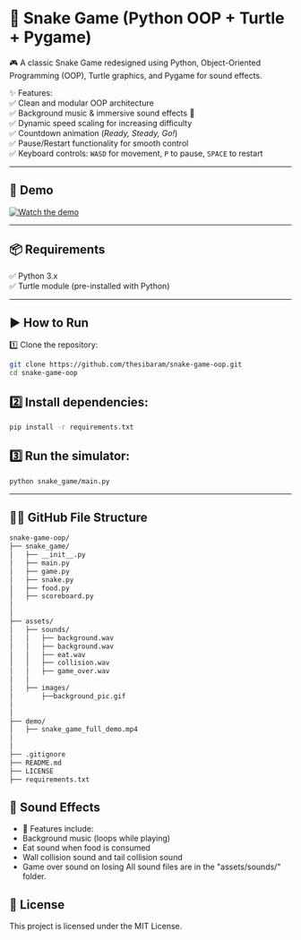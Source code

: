 # 🐍 Snake Game (Python OOP + Turtle + Pygame)

🎮 A classic Snake Game redesigned using Python, Object-Oriented Programming (OOP), Turtle graphics, and Pygame for sound effects.  

✨ Features:  
✅ Clean and modular OOP architecture  
✅ Background music & immersive sound effects 🎵  
✅ Dynamic speed scaling for increasing difficulty  
✅ Countdown animation (*Ready, Steady, Go!*)  
✅ Pause/Restart functionality for smooth control  
✅ Keyboard controls: `WASD` for movement, `P` to pause, `SPACE` to restart  

---

## 🚀 **Demo**
[![Watch the demo](demo/snake_game_preview.gif)](https://github.com/user-attachments/assets/ec1e70ea-66e5-4dd8-8fb0-b5617c03db33)


---

## 📦 Requirements
✅ Python 3.x  
✅ Turtle module (pre-installed with Python)  

---

## ▶️ How to Run
1️⃣ Clone the repository:
```bash
git clone https://github.com/thesibaram/snake-game-oop.git
cd snake-game-oop
```
## 2️⃣ Install dependencies:
```bash
pip install -r requirements.txt
```
## 3️⃣ Run the simulator:
```bash
python snake_game/main.py
```
---

## 🐍✨ GitHub File Structure
```bash
snake-game-oop/
├── snake_game/                  
│   ├── __init__.py              
│   ├── main.py                 
│   ├── game.py                  
│   ├── snake.py               
│   ├── food.py                  
│   ├── scoreboard.py            
│
│
├── assets/                 
│   ├── sounds/
│   │   ├── background.wav
│   │   ├── background.wav
│   │   ├── eat.wav
│   │   ├── collision.wav
│   │   ├── game_over.wav
│   │   
│   ├── images/
│       ├──background_pic.gif
│       
│       
├── demo/                        
│   ├── snake_game_full_demo.mp4       
│    
│    
├── .gitignore                  
├── README.md                    
├── LICENSE                       
├── requirements.txt            
```

## 🎹 Sound Effects
- 🎵 Features include:
- Background music (loops while playing)
- Eat sound when food is consumed
- Wall collision sound and tail collision sound
- Game over sound on losing
All sound files are in the "assets/sounds/" folder.

## 📝 License
This project is licensed under the MIT License.

 
